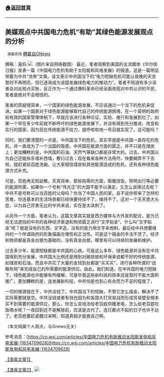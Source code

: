 ###  [:house:返回首頁](https://github.com/ourhimalayas/txt)
---


## 美媒观点中共国电力危机“有助”其绿色能源发展观点的分析
` 澳喜农场` [轉載自GNews](https://gnews.org/zh-hans/1612403/)

撰稿：喜妈
![](https://assets.gnews.org/wp-content/uploads/2021/10/233-2.png)（图片来自网络截图）
最近，笔者观察到美国的主流媒体《华尔街日报》发表一篇《中国电力危机有助于太阳能和风电发展》的报道。这是一篇明显带着为中共“洗帝”文章。该文表示中共国当下的“电力短缺危机可能让夜晚的天空暂时不再明亮，但已逐渐成为该国发展绿色电力的推动力”。笔者不知道有多少读者会对此观点买账，反正作为一个通过爆料革命已经全面改观对中共认识的平民，笔者是绝对不会相信的。

笔者的质疑很简单，一个国家的绿色能源发展，不应该通过一个当下的危机来促进。如果一个国家对于绿色能源能够取代自己的传统能源困境，在一个英明的政府和有效的国家管理体制下，早就应该进行各种论证、实验、推行和发展到位了。如果一个早在多少年前就不断呼吁的绿色能源发展下，并没有得到充分推进、改变和实行的国家，因为现在传统能源不给力，就呼啦啦地一号召就实现了。这可能吗？

同时，我们要清楚的一点是，中共国当下的危机，其实早就是中共国一直存在的危机，并一直成为了一个治国的隐患。中共国在能源方面的匮乏，并不只是在煤炭上；更加糟糕的是，中共国的石油、天然气等缺口都是非常大的。过去，中共国以为自己还能拆东墙补西墙，敷衍过去；现在看来各种方法用尽，快要糊弄不下去啦，就赶紧给百姓洗脑，让大家相信煤炭和其他能源造成的危机，还有各种绿色能源方式补充。

可是，百姓再无知幼稚，天真简单，那些刚需的方面，取暖烧饭，照明出行等必要的能源所需，如果你一个号称“伟光正”的大国不能予以满足，又怎么说得过去呢？中共不是号称可以当百姓的父母吗？你当了中国人民的家，且不说你带来了怎样的苦难，你连基本的生活场景都已经快要持续不了，维持不了，这对一个天天患大头症，以为自己厉害无比的中共来说，实在是太讽刺了。

从另外一个方面，笔者认为，这篇文章其实就是西方媒体与大外宣的配合，是为已经无法遮挡的中共的各种经济衰退和物资匮乏进行“文字贴金”。什么叫“文字贴金”呢？就是没有的东西，文字造，没有的能力用文字来炮制，最后给中共想要维持的一个所谓政府的形象描画合理性和正当性。可是这个描金的手法不灵了。经济和物资都是真金白银为基础的，没有真金白银，哪里有可以持续的发展和维护。

过去多少年，能源短缺都是中共国的心病，可是这么多年，绿色能源并没有在中共国得到充分发展，中共国大比例还是用到对碳排放和环保来说都不好的传统能源，如煤炭和石油。而且中共花了大量的金钱到处都是“买买买”，进行各种所谓的“战略布局”来完成自己的所需要的能源供应。由此，我们知道，在中共国的电力短缺下，绿色能源也许能够有所缓解，可是毕竟这些新科技的效率还是暂时不能大面积推广。更加糟糕的是，连发展新科技，中共怕是也到心有余而力不足的程度了。

一切的根源就在于，中共没钱了。中共国当下的短缺，不管它怎么描金，解决不了实际需要就是空。中共没钱或者有钱也因为和各国大打贸易战而形成贸易壁垒根本买不到需要的能源供应，那么，你怎么变戏法给老百姓供暖发电，怎么给老百姓吃饭喝水呢？一夜回到还不是解放前，应该是古代了。连灯都点不起的日子也许不远了。老百姓要赶紧醒过来啊，知道真相才能救自己啊。

（本文纯属个人观点，与Gnews无关）

参考消息：[https://cn.wsj.com/articles/中国电力危机有助推动太阳能发电和风电发展-11634709628](https://cn.wsj.com/articles/中国电力危机有助推动太阳能发电和风电发展-11634709628)

[【澳喜文章1】](https://gnews.org/zh-hans/author/aujenny/)

[【澳喜文章2】](https://gnews.org/zh-hans/author/himalaya-australia/)
![](https://assets.gnews.org/wp-content/uploads/2021/10/澳喜图标2-1.jpg)
